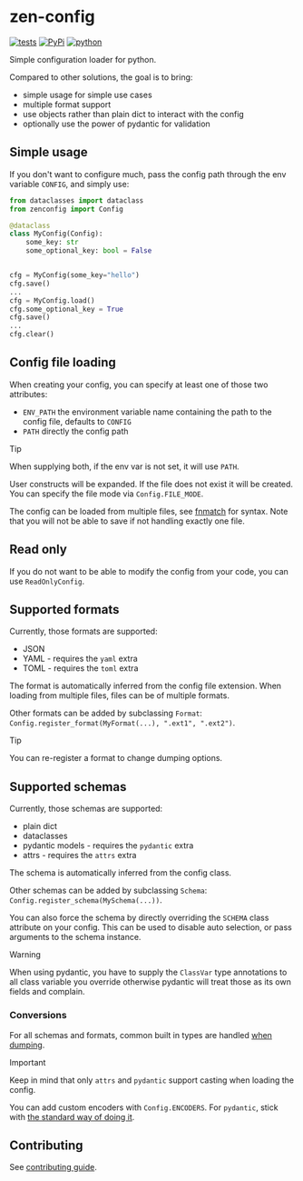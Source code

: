 # zen-config

[![tests](https://github.com/gpajot/zen-config/actions/workflows/test.yml/badge.svg?branch=main&event=push)](https://github.com/gpajot/zen-config/actions/workflows/test.yml?query=branch%3Amain+event%3Apush)
[![PyPi](https://img.shields.io/pypi/v/zenconfig?label=stable)](https://pypi.org/project/zenconfig/)
[![python](https://img.shields.io/pypi/pyversions/zenconfig)](https://pypi.org/project/zenconfig/)

Simple configuration loader for python.

Compared to other solutions, the goal is to bring:
- simple usage for simple use cases
- multiple format support
- use objects rather than plain dict to interact with the config
- optionally use the power of pydantic for validation

## Simple usage
If you don't want to configure much, pass the config path through the env variable `CONFIG`, and simply use:
```python
from dataclasses import dataclass
from zenconfig import Config

@dataclass
class MyConfig(Config):
    some_key: str
    some_optional_key: bool = False


cfg = MyConfig(some_key="hello")
cfg.save()
...
cfg = MyConfig.load()
cfg.some_optional_key = True
cfg.save()
...
cfg.clear()
```

## Config file loading
When creating your config, you can specify at least one of those two attributes:
- `ENV_PATH` the environment variable name containing the path to the config file, defaults to `CONFIG`
- `PATH` directly the config path

> [!TIP]
> When supplying both, if the env var is not set, it will use `PATH`.

User constructs will be expanded.
If the file does not exist it will be created.
You can specify the file mode via `Config.FILE_MODE`.

The config can be loaded from multiple files, see [fnmatch](https://docs.python.org/3/library/fnmatch.html) for syntax.
Note that you will not be able to save if not handling exactly one file.

## Read only
If you do not want to be able to modify the config from your code, you can use `ReadOnlyConfig`.

## Supported formats
Currently, those formats are supported:
- JSON
- YAML - requires the `yaml` extra
- TOML - requires the `toml` extra

The format is automatically inferred from the config file extension.
When loading from multiple files, files can be of multiple formats.

Other formats can be added by subclassing `Format`: `Config.register_format(MyFormat(...), ".ext1", ".ext2")`.

> [!TIP]
> You can re-register a format to change dumping options.

## Supported schemas
Currently, those schemas are supported:
- plain dict
- dataclasses
- pydantic models - requires the `pydantic` extra
- attrs - requires the `attrs` extra

The schema is automatically inferred from the config class.

Other schemas can be added by subclassing `Schema`: `Config.register_schema(MySchema(...))`.

You can also force the schema by directly overriding the `SCHEMA` class attribute on your config.
This can be used to disable auto selection, or pass arguments to the schema instance.

> [!WARNING]
> When using pydantic, you have to supply the `ClassVar` type annotations
> to all class variable you override
> otherwise pydantic will treat those as its own fields and complain.

### Conversions
For all schemas and formats, common built in types are handled [when dumping](https://github.com/gpajot/zen-config/blob/main/zenconfig/encoder.py).

> [!IMPORTANT]
> Keep in mind that only `attrs` and `pydantic` support casting when loading the config.

You can add custom encoders with `Config.ENCODERS`.
For `pydantic`, stick with [the standard way of doing it](https://docs.pydantic.dev/latest/usage/serialization/#custom-serializers).


## Contributing
See [contributing guide](https://github.com/gpajot/zen-config/blob/main/CONTRIBUTING.md).
